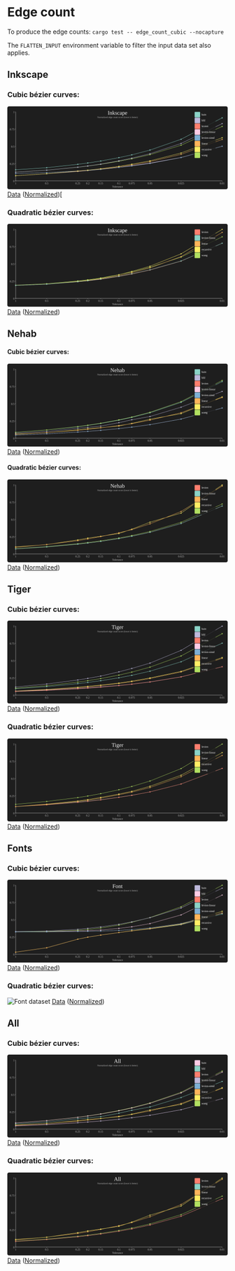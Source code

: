 # Edge count

To produce the edge counts: `cargo test -- edge_count_cubic --nocapture`

The `FLATTEN_INPUT` environment variable to filter the input data set also applies.


## Inkscape

### Cubic bézier curves:

![Inkscape dataset](edge-count-cubic-inkscape.svg)
[Data](edge-count-cubic-inkscape.md) ([Normalized](edge-count-cubic-inkscape-normalized.md))[

### Quadratic bézier curves:

![Inkscape dataset](edge-count-quadratic-inkscape.svg)
[Data](edge-count-quadratic-inkscape.md) ([Normalized](edge-count-quadratic-inkscape-normalized.md))


## Nehab

#### Cubic bézier curves:

![Nehab dataset](edge-count-cubic-nehab.svg)
[Data](edge-count-cubic-nehab.md) ([Normalized](edge-count-cubic-nehab-normalized.md))

#### Quadratic bézier curves:

![Nehab dataset](edge-count-quadratic-nehab.svg)
[Data](edge-count-quadratic-nehab.md) ([Normalized](edge-count-quadratic-nehab-normalized.md))

## Tiger

### Cubic bézier curves:

![Tiger dataset](edge-count-cubic-tiger.svg)
[Data](edge-count-cubic-tiger.md) ([Normalized](edge-count-cubic-tiger-normalized.md))

### Quadratic bézier curves:

![Tiger dataset](edge-count-quadratic-tiger.svg)
[Data](edge-count-quadratic-tiger.md) ([Normalized](edge-count-quadratic-tiger-normalized.md))


## Fonts

### Cubic bézier curves:

![Fonts dataset](edge-count-cubic-font.svg)
[Data](edge-count-cubic-font.md) ([Normalized](edge-count-cubic-font-normalized.md))

### Quadratic bézier curves:

![Font dataset](edge-count-font-all.svg)
[Data](edge-count-font-all.md) ([Normalized](edge-count-font-all-normalized.md))


## All

### Cubic bézier curves:

![Merged dataset](edge-count-cubic-all.svg)
[Data](edge-count-cubic-all.md) ([Normalized](edge-count-cubic-all-normalized.md))

### Quadratic bézier curves:

![Merged dataset](edge-count-quadratic-all.svg)
[Data](edge-count-quadratic-all.md) ([Normalized](edge-count-quadratic-all-normalized.md))
